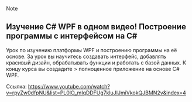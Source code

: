 > [!NOTE]
> ## Изучение C# WPF в одном видео! Построение программы с интерфейсом на C#
> 
> Урок по изучению платформы WPF и построению программы на её основе. За урок вы научитесь создавать интерфейс, добавлять красивый дизайн, обрабатывать функции и работать с базой данных. К концу курса вы создадите > полноценное приложение на основе C# WPF.
> 
> Ссылка: https://www.youtube.com/watch?v=rpyZw0dfpNU&list=PL0lO_mIqDDFUg7kluJIJmiVkokQJBMN2v&index=4
